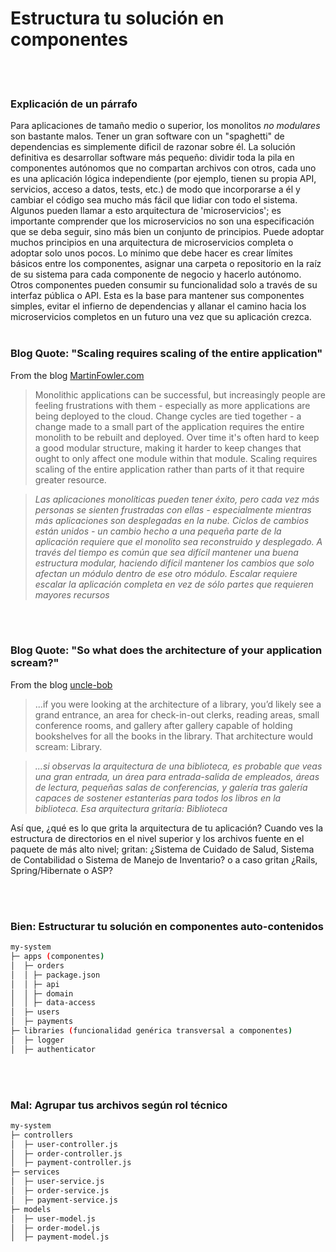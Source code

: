 # Estructura tu solución en componentes

<br/><br/>

### Explicación de un párrafo

Para aplicaciones de tamaño medio o superior, los monolitos *no modulares* son bastante malos. Tener un gran software con un "spaghetti" de dependencias es simplemente dificil de razonar sobre él. La solución definitiva es desarrollar software más pequeño: dividir toda la pila en componentes autónomos que no compartan archivos con otros, cada uno es una aplicación lógica independiente (por ejemplo, tienen su propia API, servicios, acceso a datos, tests, etc.) de modo que incorporarse a él y cambiar el código sea mucho más fácil que lidiar con todo el sistema. Algunos pueden llamar a esto arquitectura de 'microservicios'; es importante comprender que los microservicios no son una especificación que se deba seguir, sino más bien un conjunto de principios. Puede adoptar muchos principios en una arquitectura de microservicios completa o adoptar solo unos pocos. Lo mínimo que debe hacer es crear límites básicos entre los componentes, asignar una carpeta o repositorio en la raíz de su sistema para cada componente de negocio y hacerlo autónomo. Otros componentes pueden consumir su funcionalidad solo a través de su interfaz pública o API. Esta es la base para mantener sus componentes simples, evitar el infierno de dependencias y allanar el camino  hacia los microservicios completos en un futuro una vez que su aplicación crezca.
<br/><br/>

### Blog Quote: "Scaling requires scaling of the entire application"

 From the blog [MartinFowler.com](https://martinfowler.com/articles/microservices.html)

> Monolithic applications can be successful, but increasingly people are feeling frustrations with them - especially as more applications are being deployed to the cloud. Change cycles are tied together - a change made to a small part of the application requires the entire monolith to be rebuilt and deployed. Over time it's often hard to keep a good modular structure, making it harder to keep changes that ought to only affect one module within that module. Scaling requires scaling of the entire application rather than parts of it that require greater resource.

> *Las aplicaciones monolíticas pueden tener éxito, pero cada vez más personas se sienten frustradas con ellas - especialmente mientras más aplicaciones son desplegadas en la nube. Ciclos de cambios están unidos - un cambio hecho a una pequeña parte de la aplicación requiere que el monolito sea reconstruido y desplegado. A través del tiempo es común que sea difícil mantener una buena estructura modular, haciendo difícil mantener los cambios que solo afectan un módulo dentro de ese otro módulo. Escalar requiere escalar la aplicación completa en vez de sólo partes que requieren mayores recursos*

<br/><br/>

### Blog Quote: "So what does the architecture of your application scream?"

 From the blog [uncle-bob](https://8thlight.com/blog/uncle-bob/2011/09/30/Screaming-Architecture.html) 

> ...if you were looking at the architecture of a library, you’d likely see a grand entrance, an area for check-in-out clerks, reading areas, small conference rooms, and gallery after gallery capable of holding bookshelves for all the books in the library. That architecture would scream: Library.<br/>

> *...si observas la arquitectura de una biblioteca, es probable que veas una gran entrada, un área para entrada-salida de empleados, áreas de lectura, pequeñas salas de conferencias, y galería tras galería capaces de sostener estanterías para todos los libros en la biblioteca. Esa arquitectura gritaría: Biblioteca*

Así que, ¿qué es lo que grita la arquitectura de tu aplicación? Cuando ves la estructura de directorios en el nivel superior y los archivos fuente en el paquete de más alto nivel; gritan: ¿Sistema de Cuidado de Salud,  Sistema de Contabilidad o Sistema de Manejo de Inventario? o a caso gritan ¿Rails, Spring/Hibernate o ASP?

<br/><br/>

### Bien: Estructurar tu solución en componentes auto-contenidos

```bash
my-system
├─ apps (componentes)
│  ├─ orders
│  │ ├─ package.json
│  │ ├─ api
│  │ ├─ domain
│  │ ├─ data-access
│  ├─ users
│  ├─ payments
├─ libraries (funcionalidad genérica transversal a componentes)
│  ├─ logger
│  ├─ authenticator
```

<br/><br/>

### Mal: Agrupar tus archivos según rol técnico

```bash
my-system
├─ controllers
│  ├─ user-controller.js
│  ├─ order-controller.js
│  ├─ payment-controller.js
├─ services
│  ├─ user-service.js
│  ├─ order-service.js
│  ├─ payment-service.js
├─ models
│  ├─ user-model.js
│  ├─ order-model.js
│  ├─ payment-model.js
```